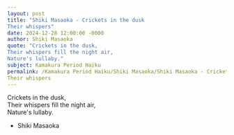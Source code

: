 ```yaml
---
layout: post
title: "Shiki Masaoka - Crickets in the dusk  
Their whispers"
date: 2024-12-28 12:00:00 -0000
author: Shiki Masaoka
quote: "Crickets in the dusk,  
Their whispers fill the night air,  
Nature's lullaby."
subject: Kamakura Period Haiku
permalink: /Kamakura Period Haiku/Shiki Masaoka/Shiki Masaoka - Crickets in the dusk  
Their whispers
---
```


Crickets in the dusk,  
Their whispers fill the night air,  
Nature's lullaby.

- Shiki Masaoka
